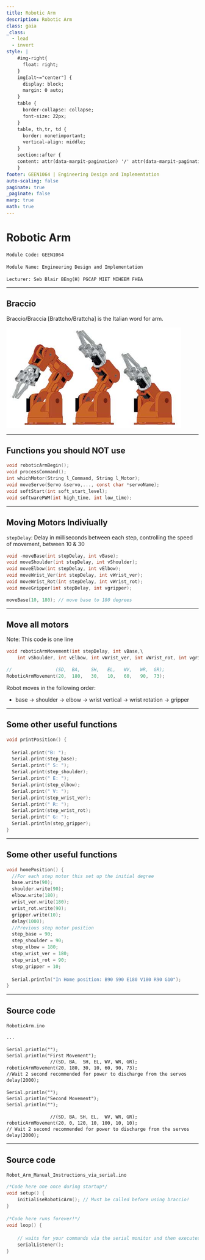 ```yaml
---
title: Robotic Arm
description: Robotic Arm
class: gaia
_class:
  - lead
  - invert
style: |
    #img-right{
      float: right;
    }
    img[alt~="center"] {
      display: block;
      margin: 0 auto;
    }
    table {
      border-collapse: collapse;
      font-size: 22px;
    }
    table, th,tr, td {
      border: none!important;
      vertical-align: middle;
    }
    section::after {
    content: attr(data-marpit-pagination) '/' attr(data-marpit-pagination-total);
    }
footer: GEEN1064 | Engineering Design and Implementation
auto-scaling: false
paginate: true
_paginate: false
marp: true
math: true
---
```


<!-- _footer: "[Download as a PDF](https://github.com/UniOfGreenwich/GEEN1064_Lectures/raw/gh-pages/content/RoboticArm/RoboticArm.pdf)" -->

# Robotic Arm

    Module Code: GEEN1064

    Module Name: Engineering Design and Implementation

    Lecturer: Seb Blair BEng(H) PGCAP MIET MIHEEM FHEA

---

## Braccio 

Braccio/Braccia [Brattcho/Brattcha] is the Italian word for arm.

![bg right:50% 100%](../../figures/arduino-braccio-robotic-arm-desc1.jpg)


---

## Functions you should NOT use

```c
void roboticArmBegin();
void processCommand();
int whichMotor(String l_Command, String l_Motor);
void moveServo(Servo &servo,..., const char *servoName);
void softStart(int soft_start_level);
void softwarePWM(int high_time, int low_time);
```
---

## Moving Motors Indiviually
`stepDelay`: Delay in milliseconds between each step, controlling the speed of movement, between 10 & 30
```c
void -moveBase(int stepDelay, int vBase);
void moveShoulder(int stepDelay, int vShoulder);
void moveElbow(int stepDelay, int vElbow);
void moveWrist_Ver(int stepDelay, int vWrist_ver);
void moveWrist_Rot(int stepDelay, int vWrist_rot);
void moveGripper(int stepDelay, int vgripper);
```

```c
moveBase(10, 180); // move base to 180 degrees
```

---

## Move all motors

Note: This code is one line

```c
void roboticArmMovement(int stepDelay, int vBase,\
    int vShoulder, int vElbow, int vWrist_ver, int vWrist_rot, int vgripper)
```

```c
//                (SD,  BA,    SH,   EL,   WV,   WR,  GR);
RoboticArmMovement(20,  180,   30,   10,   60,   90,  73);
```

Robot moves in the following order:

 - base -> shoulder -> elbow -> wrist vertical -> wrist rotation -> gripper 


---

## Some other useful functions

```c
void printPosition() {

  Serial.print("B: ");
  Serial.print(step_base);
  Serial.print(" S: ");
  Serial.print(step_shoulder);
  Serial.print(" E: ");
  Serial.print(step_elbow);
  Serial.print(" V: ");
  Serial.print(step_wrist_ver);
  Serial.print(" R: ");
  Serial.print(step_wrist_rot);
  Serial.print(" G: ");
  Serial.println(step_gripper);
}
```

---

## Some other useful functions

<div style=font-size:23px">

```c
void homePosition() {
  //For each step motor this set up the initial degree
  base.write(90);
  shoulder.write(90);
  elbow.write(180);
  wrist_ver.write(180);
  wrist_rot.write(90);
  gripper.write(10);
  delay(1000);
  //Previous step motor position
  step_base = 90;
  step_shoulder = 90;
  step_elbow = 180;
  step_wrist_ver = 180;
  step_wrist_rot = 90;
  step_gripper = 10;

  Serial.println("In Home position: B90 S90 E180 V180 R90 G10");
}
```

</div>

---

## Source code 

`RoboticArm.ino`

```
...

Serial.println("");
Serial.println("First Movement");
                //(SD, BA,  SH, EL, WV, WR, GR);
roboticArmMovement(20, 180, 30, 10, 60, 90, 73);
//Wait 2 second recommended for power to discharge from the servos
delay(2000);

Serial.println("");
Serial.println("Second Movement");
Serial.println("");

                //(SD, BA, SH, EL,  WV, WR, GR);
roboticArmMovement(20, 0, 120, 10, 100, 10, 10);
// Wait 2 second recommended for power to discharge from the servos
delay(2000);
```
---

## Source code

`Robot_Arm_Manual_Instructions_via_serial.ino`

```c
/*Code here one once during startup*/
void setup() {
    initialiseRoboticArm(); // Must be called before using braccio!
}

/*Code here runs forever!*/
void loop() {
    
    // waits for your commands via the serial monitor and then executes them
    serialListener();
}
```
